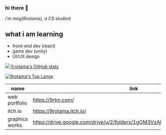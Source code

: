 ### hi there 👋
*i'm meg(9rotama), a CS student*

## what i am learning 
 - front-end dev (react)
 - game dev (unity)
 - UI/UX design

[![９rotama's GitHub stats](https://github-readme-stats.vercel.app/api?username=9rotama&theme=dracula)](https://github.com/9rotama/github-readme-stats)

[![9rotama's Top Langs](https://github-readme-stats.vercel.app/api/top-langs/?username=9rotama&theme=dracula&layout=compact)](https://github.com/9rotama/github-readme-stats)

| name | link |
|--|--|
| web portfolio | https://9rtm.com/ |
| itch.io | https://9rotama.itch.io/ |
| graphics works | https://drive.google.com/drive/u/2/folders/1gOM3VzAkHeZK05HKfPlGGLTR5jneGcgQ |

